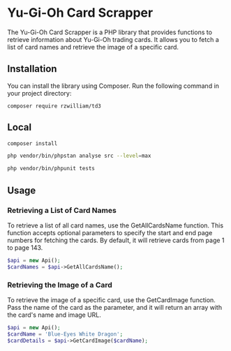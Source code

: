 # Yu-Gi-Oh Card Scrapper

The Yu-Gi-Oh Card Scrapper is a PHP library that provides functions to retrieve information about Yu-Gi-Oh trading cards. It allows you to fetch a list of card names and retrieve the image of a specific card.

## Installation

You can install the library using Composer. Run the following command in your project directory:

```shell
composer require rzwilliam/td3
````

## Local

```bash
composer install
```

```bash
php vendor/bin/phpstan analyse src --level=max
```

```bash
php vendor/bin/phpunit tests
```

## Usage
### Retrieving a List of Card Names
To retrieve a list of all card names, use the GetAllCardsName function. This function accepts optional parameters to specify the start and end page numbers for fetching the cards. By default, it will retrieve cards from page 1 to page 143.


```php
$api = new Api();
$cardNames = $api->GetAllCardsName();
```


### Retrieving the Image of a Card
To retrieve the image of a specific card, use the GetCardImage function. Pass the name of the card as the parameter, and it will return an array with the card's name and image URL.

```php
$api = new Api();
$cardName = 'Blue-Eyes White Dragon';
$cardDetails = $api->GetCardImage($cardName);
```



